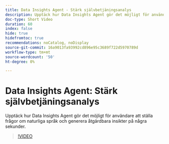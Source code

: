 ```yaml
---
title: Data Insights Agent - Stärk självbetjäningsanalys
description: Upptäck hur Data Insights Agent gör det möjligt för användare att ställa frågor om naturliga språk och generera åtgärdbara insikter på några sekunder.
doc-type: Short Video
duration: 60
index: false
hide: true
hidefromtoc: true
recommendations: noCatalog, noDisplay
source-git-commit: 16a9013fa93992cd896e95c3689f722d5970789d
workflow-type: tm+mt
source-wordcount: '50'
ht-degree: 0%

---
```



# Data Insights Agent: Stärk självbetjäningsanalys

Upptäck hur Data Insights Agent gör det möjligt för användare att ställa frågor om naturliga språk och generera åtgärdbara insikter på några sekunder.

<!-- 62_S106_3442453_59_data-insights-agent-empowering-selfservice-analytics -->
>[!VIDEO](https://video.tv.adobe.com/v/3458304/?learn=on&enablevpops=true)
